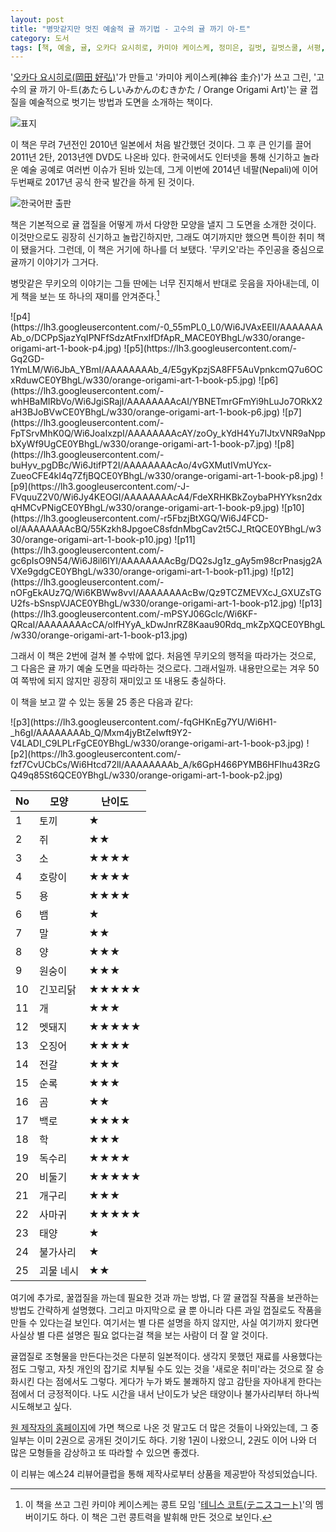 ```yaml
---
layout: post
title: "병맛같지만 멋진 예술적 귤 까기법 - 고수의 귤 까기 아-트"
category: 도서
tags: [책, 예술, 귤, 오카다 요시히로, 카미야 케이스케, 정미은, 길벗, 길벗스쿨, 서평, 예스24 리뷰어클럽]
---
```


'[오카다 요시히로(岡田 好弘)](http://okadas.com/)'가 만들고
'카미야 케이스케(神谷 圭介)'가 쓰고 그린,
'고수의 귤 까기 아-트(あたらしいみかんのむきかた / Orange Origami Art)'는
귤 껍질을 예술적으로 벗기는 방법과 도면을 소개하는 책이다.

![표지](https://lh3.googleusercontent.com/-r2pg-A-nMaE/Wi59-4vKYyI/AAAAAAAAb-M/YdX4l0pvwh403hJY_TSD3J-oVlT_M1eZACE0YBhgL/s480/orange-origami-art-1-book.jpg)

이 책은 무려 7년전인 2010년 일본에서 처음 발간했던 것이다.
그 후 큰 인기를 끌어 2011년 2탄, 2013년엔 DVD도 나온바 있다.
한국에서도 인터넷을 통해 신기하고 놀라운 예술 공예로 여러번 이슈가 된바 있는데,
그게 이번에 2014년 네팔(Nepali)에 이어 두번째로 2017년 공식 한국 발간을 하게 된 것이다.

![한국어판 출판](https://lh3.googleusercontent.com/-tW4h3lQvC9o/Wi58k3uucHI/AAAAAAAAb9w/eayuRgK7EJc1JabkmaVq3sXETK_KEza6gCE0YBhgL/s560/orange-origami-art-2017-korean-version-debut.jpg)

책은 기본적으로 귤 껍질을 어떻게 까서 다양한 모양을 낼지 그 도면을 소개한 것이다.
이것만으로도 굉장히 신기하고 놀랍긴하지만,
그래도 여기까지만 했으면 특이한 취미 책이 됐을거다.
그런데, 이 책은 거기에 하나를 더 보탰다.
'무키오'라는 주인공을 중심으로 귤까기 이야기가 그거다.

병맛같은 무키오의 이야기는
그들 딴에는 너무 진지해서 반대로 웃음을 자아내는데,
이게 책을 보는 또 하나의 재미를 안겨준다.[^1]

[^1]: 이 책을 쓰고 그린 카미야 케이스케는 콩트 모임 '[테니스 코트(テニスコート)](http://tenusugawa.com/)'의 멤버이기도 하다. 이 책은 그런 콩트력을 발휘해 만든 것으로 보인다.

<p class="center" markdown="1">
![p4](https://lh3.googleusercontent.com/-0_55mPL0_L0/Wi6JVAxEEII/AAAAAAAAb_o/DCPpSjazYqIPNFfSdzAtFnxIfDfApR_MACE0YBhgL/w330/orange-origami-art-1-book-p4.jpg)
![p5](https://lh3.googleusercontent.com/-Gq2GD-1YmLM/Wi6JbA_YBmI/AAAAAAAAb_4/E5gyKpzjSA8FF5AuVpnkcmQ7u6OCxRduwCE0YBhgL/w330/orange-origami-art-1-book-p5.jpg)
![p6](https://lh3.googleusercontent.com/-whHBaMIRbVo/Wi6JgiSRajI/AAAAAAAAcAI/YBNETmrGFmYi9hLuJo7ORkX2aH3BJoBVwCE0YBhgL/w330/orange-origami-art-1-book-p6.jpg)
![p7](https://lh3.googleusercontent.com/-FpTSrvMhK0Q/Wi6JoaIxzpI/AAAAAAAAcAY/zoOy_kYdH4Yu7IJtxVNR9aNppbXyWf9UgCE0YBhgL/w330/orange-origami-art-1-book-p7.jpg)
![p8](https://lh3.googleusercontent.com/-buHyv_pgDBc/Wi6JtifPT2I/AAAAAAAAcAo/4vGXMutIVmUYcx-ZueoCFE4kI4q7ZfjBQCE0YBhgL/w330/orange-origami-art-1-book-p8.jpg)
![p9](https://lh3.googleusercontent.com/-J-FVquuZ2V0/Wi6Jy4KEOGI/AAAAAAAAcA4/FdeXRHKBkZoybaPHYYksn2dxqHMCvPNigCE0YBhgL/w330/orange-origami-art-1-book-p9.jpg)
![p10](https://lh3.googleusercontent.com/-r5FbzjBtXGQ/Wi6J4FCD-oI/AAAAAAAAcBQ/55Kzkh8JpgoeC8sfdnMbgCav2t5CJ_RtQCE0YBhgL/w330/orange-origami-art-1-book-p10.jpg)
![p11](https://lh3.googleusercontent.com/-gc6pIsO9N54/Wi6J8il6lYI/AAAAAAAAcBg/DQ2sJg1z_gAy5m98crPnasjg2AVXe9gdgCE0YBhgL/w330/orange-origami-art-1-book-p11.jpg)
![p12](https://lh3.googleusercontent.com/-nOFgEkAUz7Q/Wi6KBWw8vvI/AAAAAAAAcBw/Qz9TCZMEVXcJ_GXUZsTGU2fs-bSnspVJACE0YBhgL/w330/orange-origami-art-1-book-p12.jpg)
![p13](https://lh3.googleusercontent.com/-mPSYJ06Gclc/Wi6KF-QRcaI/AAAAAAAAcCA/olfHYyA_kDwJnrRZ8Kaau90Rdq_mkZpXQCE0YBhgL/w330/orange-origami-art-1-book-p13.jpg)
</p>

그래서 이 책은 2번에 걸쳐 볼 수밖에 없다.
처음엔 무키오의 행적을 따라가는 것으로,
그 다음은 귤 까기 예술 도면을 따라하는 것으로다.
그래서일까.
내용만으로는 겨우 50여 쪽밖에 되지 않지만
굉장히 재미있고 또 내용도 충실하다.

이 책을 보고 깔 수 있는 동물 25 종은 다음과 같다:

<p class="center" markdown="1">
![p3](https://lh3.googleusercontent.com/-fqGHKnEg7YU/Wi6H1-_h6gI/AAAAAAAAb_Q/Mxm4jyBtZeIwft9Y2-V4LADI_C9LPLrFgCE0YBhgL/w330/orange-origami-art-1-book-p3.jpg)
![p2](https://lh3.googleusercontent.com/-fzf7CvUCbCs/Wi6Htcd72lI/AAAAAAAAb_A/k6GpH466PYMB6HFIhu43RzGQ49q85St6QCE0YBhgL/w330/orange-origami-art-1-book-p2.jpg)
</p>

No | 모양      | 난이도
---|-----------|-----------
1  | 토끼      | ★
2  | 쥐        | ★★
3  | 소        | ★★★★
4  | 호랑이    | ★★★★
5  | 용        | ★★★★
6  | 뱀        | ★
7  | 말        | ★★
8  | 양        | ★★★
9  | 원숭이    | ★★★
10 | 긴꼬리닭  | ★★★★★
11 | 개        | ★★★
12 | 멧돼지    | ★★★★★
13 | 오징어    | ★★★★
14 | 전갈      | ★★★
15 | 순록      | ★★★
16 | 곰        | ★★
17 | 백로      | ★★★★
18 | 학        | ★★★
19 | 독수리    | ★★★★
20 | 비둘기    | ★★★★★
21 | 개구리    | ★★★
22 | 사마귀    | ★★★★★
23 | 태양      | ★
24 | 불가사리  | ★
25 | 괴물 네시 | ★★

여기에 추가로,
꿀껍질을 까는데 필요한 것과 까는 방법,
다 깔 귤껍질 작품을 보관하는 방법도 간략하게 설명했다.
그리고 마지막으로 귤 뿐 아니라 다른 과일 껍질로도 작품을 만들 수 있다는걸 보인다.
여기서는 별 다른 설명을 하지 않지만,
사실 여기까지 왔다면 사실상 별 다른 설명은 필요 없다는걸 책을 보는 사람이 더 잘 알 것이다.

귤껍질로 조형물을 만든다는것은 다분히 일본적이다.
생각지 못했던 재료를 사용했다는 점도 그렇고,
자칫 개인의 잡기로 치부될 수도 있는 것을
'새로운 취미'라는 것으로 잘 승화시킨 다는 점에서도 그렇다.
게다가 누가 봐도 불쾌하지 않고
감탄을 자아내게 한다는 점에서 더 긍정적이다.
나도 시간을 내서 난이도가 낮은 태양이나 불가사리부터 하나씩 시도해보고 싶다.

[원 제작자의 홈페이지](http://okadas.com/)에 가면 책으로 나온 것 말고도 더 많은 것들이 나와있는데,
그 중 일부는 이미 2권으로 공개된 것이기도 하다.
기왕 1권이 나왔으니, 2권도 이어 나와 더 많은 모형들을 감상하고 또 따라할 수 있으면 좋겠다.



<div class="im im-info">
이 리뷰는 예스24 리뷰어클럽을 통해 제작사로부터 상품을 제공받아 작성되었습니다.
</div>
